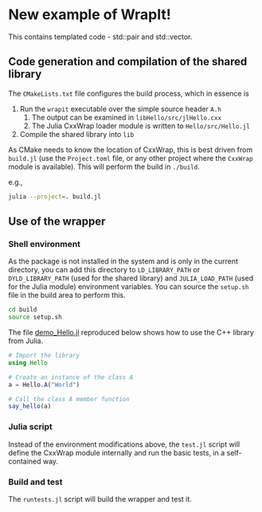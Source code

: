 # New example of WrapIt!

This contains templated code - std::pair and std::vector.

## Code generation and compilation of the shared library

The `CMakeLists.txt` file configures the build process, which in essence is

1. Run the `wrapit` executable over the simple source header `A.h`
    1. The output can be examined in `libHello/src/jlHello.cxx`
    2. The Julia CxxWrap loader module is written to `Hello/src/Hello.jl`
2. Compile the shared library into `lib`

As CMake needs to know the location of CxxWrap, this is best driven from
`build.jl` (use the `Project.toml` file, or any other project where the
`CxxWrap` module is available). This will perform the build in `./build`.

e.g.,

```sh
julia --project=. build.jl
```

## Use of the wrapper

### Shell environment

As the package is not installed in the system and is only in the current
directory, you can add this directory to `LD_LIBRARY_PATH` or
`DYLD_LIBRARY_PATH` (used for the shared library) and `JULIA_LOAD_PATH` (used
for the Julia module) environment variables. You can source the `setup.sh` file
in the build area to perform this.

```sh
cd build
source setup.sh
```

The file [demo_Hello.jl](demo_Hello.jl) reproduced below shows how to use the C++ library from Julia.

```julia
# Import the library
using Hello

# Create an instance of the class A
a = Hello.A("World")

# Call the class A member function
say_hello(a)
```

### Julia script

Instead of the environment modifications above, the `test.jl` script will define
the CxxWrap module internally and run the basic tests, in a self-contained way.

### Build and test

The `runtests.jl` script will build the wrapper and test it.
